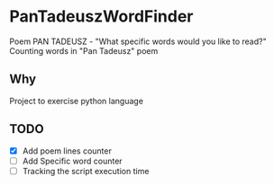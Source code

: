 # PanTadeuszWordFinder
Poem PAN TADEUSZ - "What specific words would you like to read?"
Counting words in "Pan Tadeusz" poem
## Why
Project to exercise python language
## TODO
- [x] Add poem lines counter
- [ ] Add Specific word counter
- [ ] Tracking the script execution time
